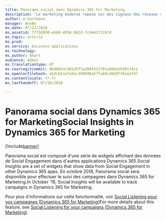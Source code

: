 ```yaml
---
title: Panorama social dans Dynamics 365 for Marketing
description: "Le marketing moderne repose sur des signaux des réseaux sociaux pour un engagement des clients plus rapproché."
author: m-hartmann
manager: AnnBe
ms.date: 07/22/2018
ms.assetid: 77f58950-eb60-4556-b62d-7cde63f11b7d
ms.topic: article
ms.prod: 
ms.service: business-applications
ms.technology: 
ms.author: mhart
audience: Admin
ms.translationtype: HT
ms.sourcegitcommit: 0b40bb3c98145f5a260f412701a884a5936174ce
ms.openlocfilehash: eb3cb51efe5ec369699a57fa60cd5b9739a1ef47
ms.contentlocale: fr-fr
ms.lasthandoff: 07/18/2018

---
```

#  <a name="social-insights-in-dynamics-365-for-marketing"></a><span data-ttu-id="dddac-103">Panorama social dans Dynamics 365 for Marketing</span><span class="sxs-lookup"><span data-stu-id="dddac-103">Social Insights in Dynamics 365 for Marketing</span></span>
 
[!include[banner](../../includes/banner.md)]

<span data-ttu-id="dddac-104">Panorama social est composé d'une série de widgets affichant des données de Social Engagement dans d'autres applications Dynamics 365.</span><span class="sxs-lookup"><span data-stu-id="dddac-104">Social Insights are a set of widgets that show data from Social Engagement in other Dynamics 365 apps.</span></span> <span data-ttu-id="dddac-105">En octobre 2018, Panorama social sera disponible pour effectuer le suivi des campagnes dans Dynamics 365 for Marketing.</span><span class="sxs-lookup"><span data-stu-id="dddac-105">In October '18, Social Insights will be available to track campaigns in Dynamics 365 for Marketing.</span></span>

<span data-ttu-id="dddac-106">Pour plus d'informations sur cette fonctionnalité, voir [Social Listening pour vos campagnes (Dynamics 365 for Marketing)](../dynamics365-marketing/marketing/social-listening-campaigns.md)</span><span class="sxs-lookup"><span data-stu-id="dddac-106">For more details about this feature, see [Social Listening for your campaigns (Dynamics 365 for Marketing)](../dynamics365-marketing/marketing/social-listening-campaigns.md)</span></span>
